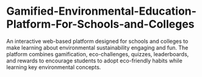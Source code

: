 # Gamified-Environmental-Education-Platform-For-Schools-and-Colleges
An interactive web-based platform designed for schools and colleges to make learning about environmental sustainability engaging and fun. The platform combines gamification, eco-challenges, quizzes, leaderboards, and rewards to encourage students to adopt eco-friendly habits while learning key environmental concepts.

